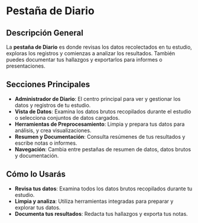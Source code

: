 # Pestaña de Diario

## Descripción General

La **pestaña de Diario** es donde revisas los datos recolectados en tu estudio, exploras los registros y comienzas a analizar los resultados. También puedes documentar tus hallazgos y exportarlos para informes o presentaciones.

## Secciones Principales

- **Administrador de Diario**: El centro principal para ver y gestionar los datos y registros de tu estudio.
- **Vista de Datos**: Examina los datos brutos recopilados durante el estudio o selecciona conjuntos de datos cargados.
- **Herramientas de Preprocesamiento**: Limpia y prepara tus datos para análisis, y crea visualizaciones.
- **Resumen y Documentación**: Consulta resúmenes de tus resultados y escribe notas o informes.
- **Navegación**: Cambia entre pestañas de resumen de datos, datos brutos y documentación.

## Cómo lo Usarás

- **Revisa tus datos**: Examina todos los datos brutos recopilados durante tu estudio.
- **Limpia y analiza**: Utiliza herramientas integradas para preparar y explorar tus datos.
- **Documenta tus resultados**: Redacta tus hallazgos y exporta tus notas.